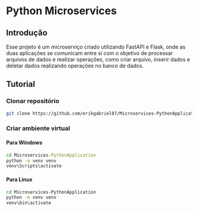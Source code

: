 # Python Microservices

## Introdução

Esse projeto é um microserviço criado utilizando FastAPI e Flask, onde as duas aplicações
se comunicam entre si com o objetivo de processar arquivos de dados e realizar operações, 
como criar arquivo, inserir dados e deletar dados realizando operações no banco de dados.

## Tutorial
### Clonar repositório
```bash
git clone https://github.com/erikgabriel07/Microservices-PythonApplication
```
### Criar ambiente virtual
#### Para Windows
```cmd
cd Microservices-PythonApplication
python -m venv venv
venv\Scripts\activate
```
#### Para Linux
```bash
cd Microservices-PythonApplication
python -m venv venv
venv\bin\activate
```
